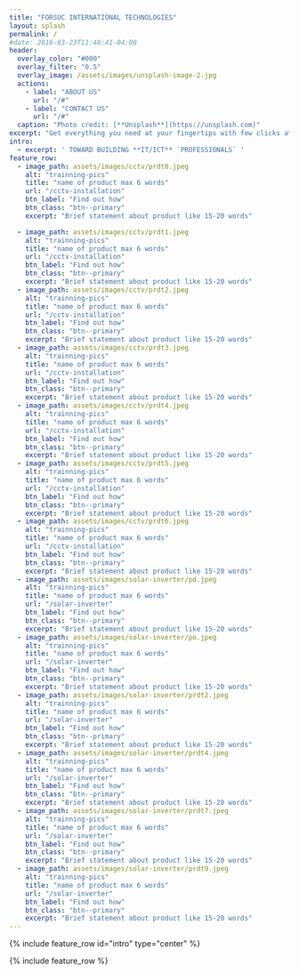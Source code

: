 ```yaml
---
title: "FORSUC INTERNATIONAL TECHNOLOGIES"
layout: splash
permalink: /
#date: 2016-03-23T11:48:41-04:00
header:
  overlay_color: "#000"
  overlay_filter: "0.5"
  overlay_image: /assets/images/unsplash-image-2.jpg
  actions:
    - label: "ABOUT US"
      url: "/#"
    - label: "CONTACT US"
      url: "/#"
  caption: "Photo credit: [**Unsplash**](https://unsplash.com)"
excerpt: "Get everything you need at your fingertips with few clicks at your convience with the least possible price"
intro: 
  - excerpt: ' TOWARD BUILDING **IT/ICT** `PROFESSIONALS` '
feature_row:
  - image_path: assets/images/cctv/prdt0.jpeg
    alt: "trainning-pics"
    title: "name of product max 6 words"
    url: "/cctv-installation"
    btn_label: "Find out how"
    btn_class: "btn--primary"
    excerpt: "Brief statement about product like 15-20 words"

  - image_path: assets/images/cctv/prdt1.jpeg
    alt: "trainning-pics"
    title: "name of product max 6 words"
    url: "/cctv-installation"
    btn_label: "Find out how"
    btn_class: "btn--primary"
    excerpt: "Brief statement about product like 15-20 words"
  - image_path: assets/images/cctv/prdt2.jpeg
    alt: "trainning-pics"
    title: "name of product max 6 words"
    url: "/cctv-installation"
    btn_label: "Find out how"
    btn_class: "btn--primary"
    excerpt: "Brief statement about product like 15-20 words"
  - image_path: assets/images/cctv/prdt3.jpeg
    alt: "trainning-pics"
    title: "name of product max 6 words"
    url: "/cctv-installation"
    btn_label: "Find out how"
    btn_class: "btn--primary"
    excerpt: "Brief statement about product like 15-20 words"
  - image_path: assets/images/cctv/prdt4.jpeg
    alt: "trainning-pics"
    title: "name of product max 6 words"
    url: "/cctv-installation"
    btn_label: "Find out how"
    btn_class: "btn--primary"
    excerpt: "Brief statement about product like 15-20 words"
  - image_path: assets/images/cctv/prdt5.jpeg
    alt: "trainning-pics"
    title: "name of product max 6 words"
    url: "/cctv-installation"
    btn_label: "Find out how"
    btn_class: "btn--primary"
    excerpt: "Brief statement about product like 15-20 words"
  - image_path: assets/images/cctv/prdt6.jpeg
    alt: "trainning-pics"
    title: "name of product max 6 words"
    url: "/cctv-installation"
    btn_label: "Find out how"
    btn_class: "btn--primary"
    excerpt: "Brief statement about product like 15-20 words"
  - image_path: assets/images/solar-inverter/pd.jpeg
    alt: "trainning-pics"
    title: "name of product max 6 words"
    url: "/solar-inverter"
    btn_label: "Find out how"
    btn_class: "btn--primary"
    excerpt: "Brief statement about product like 15-20 words"
  - image_path: assets/images/solar-inverter/po.jpeg
    alt: "trainning-pics"
    title: "name of product max 6 words"
    url: "/solar-inverter"
    btn_label: "Find out how"
    btn_class: "btn--primary"
    excerpt: "Brief statement about product like 15-20 words"
  - image_path: assets/images/solar-inverter/prdt2.jpeg
    alt: "trainning-pics"
    title: "name of product max 6 words"
    url: "/solar-inverter"
    btn_label: "Find out how"
    btn_class: "btn--primary"
    excerpt: "Brief statement about product like 15-20 words"
  - image_path: assets/images/solar-inverter/prdt4.jpeg
    alt: "trainning-pics"
    title: "name of product max 6 words"
    url: "/solar-inverter"
    btn_label: "Find out how"
    btn_class: "btn--primary"
    excerpt: "Brief statement about product like 15-20 words"
  - image_path: assets/images/solar-inverter/prdt7.jpeg
    alt: "trainning-pics"
    title: "name of product max 6 words"
    url: "/solar-inverter"
    btn_label: "Find out how"
    btn_class: "btn--primary"
    excerpt: "Brief statement about product like 15-20 words"
  - image_path: assets/images/solar-inverter/prdt9.jpeg
    alt: "trainning-pics"
    title: "name of product max 6 words"
    url: "/solar-inverter"
    btn_label: "Find out how"
    btn_class: "btn--primary"
    excerpt: "Brief statement about product like 15-20 words"
---
```


{% include feature_row id="intro" type="center" %}

{% include feature_row %}
